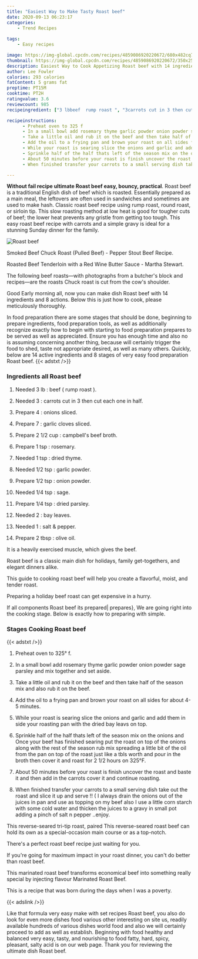 ```yaml
---
title: "Easiest Way to Make Tasty Roast beef"
date: 2020-09-13 06:23:17
categories:
    - Trend Recipes
    
tags:
    - Easy recipes

image: https://img-global.cpcdn.com/recipes/4859086920220672/680x482cq70/roast-beef-recipe-main-photo.jpg
thumbnail: https://img-global.cpcdn.com/recipes/4859086920220672/350x250cq70/roast-beef-recipe-main-photo.jpg
description: Easiest Way to Cook Appetizing Roast beef with 14 ingredients and 8 stages of easy cooking.
author: Lee Fowler
calories: 293 calories
fatContent: 5 grams fat
preptime: PT15M
cooktime: PT2H
ratingvalue: 3.6
reviewcount: 985
recipeingredient: ["3 lbbeef  rump roast ", "3carrots cut in 3 then cut each one in half", "4onions sliced", "7garlic cloves sliced", "2 1/2 cupcampbells beef broth", "1 tsprosemary", "1 tspdried thyme", "1/2 tspgarlic powder", "1/2 tsponion powder", "1/4 tspsage", "1/4 tspdried parsley", "2bay leaves", "1salt  pepper", "2 tbspolive oil"]

recipeinstructions: 
      - Preheat oven to 325 f 
      - In a small bowl add rosemary thyme garlic powder onion powder sage parsley and mix together and set aside 
      - Take a little oil and rub it on the beef and then take half of the season mix and also rub it on the beef 
      - Add the oil to a frying pan and brown your roast on all sides for about 45 minutes 
      - While your roast is searing slice the onions and garlic and add them in side your roasting pan with the dried bay leavs on top 
      - Sprinkle half of the half thats left of the season mix on the onions and Once your beef has finished searing put the roast on top of the onions along with the rest of the season rub mix spreading a little bit of the oil from the pan on top of the roast just like a tbls worth and pour in the broth then cover it and roast for 2  12 hours on 325F 
      - About 50 minutes before your roast is finish uncover the roast and baste it and then add in the carrots cover it and continue roasting 
      - When finished transfer your carrots to a small serving dish take out the roast and slice it up and serve   I always drain the onions out of the juices in pan and use as topping on my beef also I use a little corn starch with some cold water and thicken the juices to a gravy in small pot adding a pinch of salt n pepper enjoy

---
```




**Without fail recipe ultimate Roast beef easy, bouncy, practical**. Roast beef is a traditional English dish of beef which is roasted. Essentially prepared as a main meal, the leftovers are often used in sandwiches and sometimes are used to make hash. Classic roast beef recipe using rump roast, round roast, or sirloin tip. This slow roasting method at low heat is good for tougher cuts of beef; the lower heat prevents any gristle from getting too tough. This easy roast beef recipe with carrots and a simple gravy is ideal for a stunning Sunday dinner for the family.


![Roast beef](https://img-global.cpcdn.com/recipes/4859086920220672/680x482cq70/roast-beef-recipe-main-photo.jpg "Roast beef")



Smoked Beef Chuck Roast (Pulled Beef) - Pepper Stout Beef Recipe.

Roasted Beef Tenderloin with a Red Wine Butter Sauce - Martha Stewart.

The following beef roasts―with photographs from a butcher&#39;s block and recipes―are the roasts Chuck roast is cut from the cow&#39;s shoulder.


Good Early morning all, now you can make dish Roast beef with 14 ingredients and 8 actions. Below this is just how to cook, please meticulously thoroughly.

In food preparation there are some stages that should be done, beginning to prepare ingredients, food preparation tools, as well as additionally recognize exactly how to begin with starting to food preparation prepares to be served as well as appreciated. Ensure you has enough time and also no is assuming concerning another thing, because will certainly trigger the food to shed, taste not appropriate desired, as well as many others. Quickly, below are 14 active ingredients and 8 stages of very easy food preparation Roast beef.
{{< adstxt />}}

### Ingredients all Roast beef


1. Needed 3 lb : beef ( rump roast ).

1. Needed 3 : carrots cut in 3 then cut each one in half.

1. Prepare 4 : onions sliced.

1. Prepare 7 : garlic cloves sliced.

1. Prepare 2 1/2 cup : campbell&#39;s beef broth.

1. Prepare 1 tsp : rosemary.

1. Needed 1 tsp : dried thyme.

1. Needed 1/2 tsp : garlic powder.

1. Prepare 1/2 tsp : onion powder.

1. Needed 1/4 tsp : sage.

1. Prepare 1/4 tsp : dried parsley.

1. Needed 2 : bay leaves.

1. Needed 1 : salt &amp; pepper.

1. Prepare 2 tbsp : olive oil.


It is a heavily exercised muscle, which gives the beef.

Roast beef is a classic main dish for holidays, family get-togethers, and elegant dinners alike.

This guide to cooking roast beef will help you create a flavorful, moist, and tender roast.

Preparing a holiday beef roast can get expensive in a hurry.


If all components Roast beef its prepared| prepares}, We are going right into the cooking stage. Below is exactly how to preparing with simple.

### Stages Cooking Roast beef

{{< adstxt />}}


1. Preheat oven to 325° f.



1. In a small bowl add rosemary thyme garlic powder onion powder sage parsley and mix together and set aside.



1. Take a little oil and rub it on the beef and then take half of the season mix and also rub it on the beef.



1. Add the oil to a frying pan and brown your roast on all sides for about 4-5 minutes.



1. While your roast is searing slice the onions and garlic and add them in side your roasting pan with the dried bay leavs on top.



1. Sprinkle half of the half thats left of the season mix on the onions and Once your beef has finished searing put the roast on top of the onions along with the rest of the season rub mix spreading a little bit of the oil from the pan on top of the roast just like a tbls worth and pour in the broth then cover it and roast for 2  1/2 hours on 325°F.



1. About 50 minutes before your roast is finish uncover the roast and baste it and then add in the carrots cover it and continue roasting.



1. When finished transfer your carrots to a small serving dish take out the roast and slice it up and serve !! ( I always drain the onions out of the juices in pan and use as topping on my beef also I use a little corn starch with some cold water and thicken the juices to a gravy in small pot adding a pinch of salt n pepper ..enjoy.




This reverse-seared tri-tip roast, paired This reverse-seared roast beef can hold its own as a special-occasion main course or as a top-notch.

There&#39;s a perfect roast beef recipe just waiting for you.

If you&#39;re going for maximum impact in your roast dinner, you can&#39;t do better than roast beef.

This marinated roast beef transforms economical beef into something really special by injecting flavour Marinated Roast Beef.

This is a recipe that was born during the days when I was a poverty.


{{< adslink />}}

Like that formula very easy make with set recipes Roast beef, you also do look for even more dishes food various other interesting on site us, readily available hundreds of various dishes world food and also we will certainly proceed to add as well as establish. Beginning with food healthy and balanced very easy, tasty, and nourishing to food fatty, hard, spicy, pleasant, salty acid is on our web page. Thank you for reviewing the ultimate dish Roast beef.
